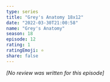 ```yaml
---
type: series
title: "Grey's Anatomy 18x12"
date: "2022-03-30T21:00:58"
name: "Grey's Anatomy"
season: 18
episode: 12
rating: 1
ratingEmoji: ⭐️
share: false
---
```


*[No review was written for this episode]*
